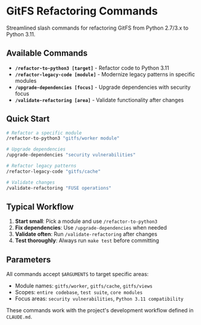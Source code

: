 # GitFS Refactoring Commands

Streamlined slash commands for refactoring GitFS from Python 2.7/3.x to Python 3.11.

## Available Commands

- **`/refactor-to-python3 [target]`** - Refactor code to Python 3.11
- **`/refactor-legacy-code [module]`** - Modernize legacy patterns in specific modules  
- **`/upgrade-dependencies [focus]`** - Upgrade dependencies with security focus
- **`/validate-refactoring [area]`** - Validate functionality after changes

## Quick Start

```bash
# Refactor a specific module
/refactor-to-python3 "gitfs/worker module"

# Upgrade dependencies
/upgrade-dependencies "security vulnerabilities"

# Refactor legacy patterns
/refactor-legacy-code "gitfs/cache"

# Validate changes
/validate-refactoring "FUSE operations"
```

## Typical Workflow

1. **Start small**: Pick a module and use `/refactor-to-python3`
2. **Fix dependencies**: Use `/upgrade-dependencies` when needed
3. **Validate often**: Run `/validate-refactoring` after changes
4. **Test thoroughly**: Always run `make test` before committing

## Parameters

All commands accept `$ARGUMENTS` to target specific areas:
- Module names: `gitfs/worker`, `gitfs/cache`, `gitfs/views`
- Scopes: `entire codebase`, `test suite`, `core modules`
- Focus areas: `security vulnerabilities`, `Python 3.11 compatibility`

These commands work with the project's development workflow defined in `CLAUDE.md`.